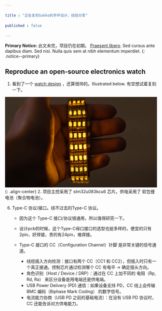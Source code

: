 ```yaml
---

title : "正在复刻Sahko的手环设计，经验分享"

published : false

---
```





**Primary Notice:** 此文未完，项目仍在初期。 [Praesent libero](#). Sed cursus ante dapibus diam. Sed nisi. Nulla quis sem at nibh elementum imperdiet.
{: .notice--primary}


## Reproduce an open-source electronics watch

1. 看到了一个 [watch design](https://www.youtube.com/watch?v=dBEupkQBFis) ，还算很帅的。Illustrated below. 有空想试着复刻一下。

![image-center](/assets/images/watch.png){: .align-center}
2. 项目主控采用了 stm32u083kcu6 芯片。供电采用了 软包锂电池（聚合物电池）。







6. Type-C 协议/接口。绕不过去的Type-C 协议。

    - 因为这个 Type-C 接口/协议很通用，所以值得研究一下。
    - 设计pcb的时候，这个Type-C母口接口的选型也挺多样的，便宜的只有2pin，好焊接，贵的有24pin，难焊接。
    - Type-C 接口的 CC（Configuration Channel）针脚 是非常关键的信号通道。
        
        - 线缆插入方向检测：接口有两个 CC（CC1 和 CC2），但插入时只有一个真正接通。控制芯片通过检测哪个 CC 有电平 → 确定插头方向。
        - 角色识别（Host / Device / DRP）：通过在 CC 上加不同的 电阻（Rp, Rd, Ra） 来区分设备是用电端还是供电端。
        - USB Power Delivery (PD) 通信：如果设备支持 PD，CC 线上会传输 BMC 编码（Biphase Mark Coding） 的数字信号。
        - 电流能力协商（USB PD 之前的基础电流）：在没有 USB PD 协议时，CC 还能告诉对方供电能力。
